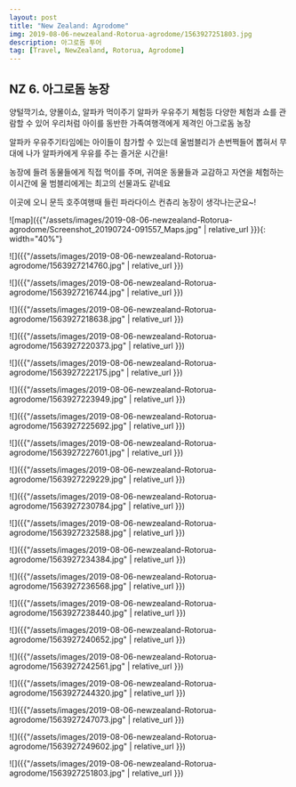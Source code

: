 ```yaml
---
layout: post
title: "New Zealand: Agrodome"
img: 2019-08-06-newzealand-Rotorua-agrodome/1563927251803.jpg
description: 아그로돔 투어
tag: [Travel, NewZealand, Rotorua, Agrodome]
---
```


## NZ 6. 아그로돔 농장

양털깍기쇼, 양몰이쇼, 알파카 먹이주기 알파카 우유주기 체험등 다양한 체험과 쇼를 관람할 수 있어
우리처럼 아이를 동반한 가족여행객에게 제격인 아그로돔 농장  

알파카 우유주기타임에는 아이들이 참가할 수 있는데 울범블리가 손번쩍들어 뽑혀서 무대에 나가 알파카에게 우유를 주는 즐거운 시간을!  

농장에 들려 동물들에게 직접 먹이를 주며, 귀여운 동물들과 교감하고 자연을 체험하는 이시간에 울 범블리에게는 최고의 선물과도 같네요  

이곳에 오니 문득 호주여행때 들린 파라다이스 컨츄리 농장이 생각나는군요~!

![map]({{"/assets/images/2019-08-06-newzealand-Rotorua-agrodome/Screenshot_20190724-091557_Maps.jpg"   | relative_url }}){: width="40%"}

![]({{"/assets/images/2019-08-06-newzealand-Rotorua-agrodome/1563927214760.jpg" | relative_url }})

![]({{"/assets/images/2019-08-06-newzealand-Rotorua-agrodome/1563927216744.jpg" | relative_url }})

![]({{"/assets/images/2019-08-06-newzealand-Rotorua-agrodome/1563927218638.jpg" | relative_url }})

![]({{"/assets/images/2019-08-06-newzealand-Rotorua-agrodome/1563927220373.jpg" | relative_url }})

![]({{"/assets/images/2019-08-06-newzealand-Rotorua-agrodome/1563927222175.jpg" | relative_url }})

![]({{"/assets/images/2019-08-06-newzealand-Rotorua-agrodome/1563927223949.jpg" | relative_url }})

![]({{"/assets/images/2019-08-06-newzealand-Rotorua-agrodome/1563927225692.jpg" | relative_url }})

![]({{"/assets/images/2019-08-06-newzealand-Rotorua-agrodome/1563927227601.jpg" | relative_url }})

![]({{"/assets/images/2019-08-06-newzealand-Rotorua-agrodome/1563927229229.jpg" | relative_url }})

![]({{"/assets/images/2019-08-06-newzealand-Rotorua-agrodome/1563927230784.jpg" | relative_url }})

![]({{"/assets/images/2019-08-06-newzealand-Rotorua-agrodome/1563927232588.jpg" | relative_url }})

![]({{"/assets/images/2019-08-06-newzealand-Rotorua-agrodome/1563927234384.jpg" | relative_url }})

![]({{"/assets/images/2019-08-06-newzealand-Rotorua-agrodome/1563927236568.jpg" | relative_url }})

![]({{"/assets/images/2019-08-06-newzealand-Rotorua-agrodome/1563927238440.jpg" | relative_url }})

![]({{"/assets/images/2019-08-06-newzealand-Rotorua-agrodome/1563927240652.jpg" | relative_url }})

![]({{"/assets/images/2019-08-06-newzealand-Rotorua-agrodome/1563927242561.jpg" | relative_url }})

![]({{"/assets/images/2019-08-06-newzealand-Rotorua-agrodome/1563927244320.jpg" | relative_url }})

![]({{"/assets/images/2019-08-06-newzealand-Rotorua-agrodome/1563927247073.jpg" | relative_url }})

![]({{"/assets/images/2019-08-06-newzealand-Rotorua-agrodome/1563927249602.jpg" | relative_url }})

![]({{"/assets/images/2019-08-06-newzealand-Rotorua-agrodome/1563927251803.jpg" | relative_url }})
